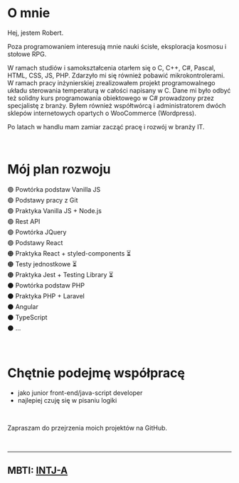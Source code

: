 # O mnie

Hej, jestem Robert. 

Poza programowaniem interesują mnie nauki ścisłe, eksploracja kosmosu i stołowe RPG.

W ramach studiów i samokształcenia otarłem się o C, C++, C#, Pascal, HTML, CSS, JS, PHP. Zdarzyło mi się również pobawić mikrokontrolerami. W ramach pracy inżynierskiej zrealizowałem projekt programowalnego układu sterowania temperaturą w całości napisany w C. Dane mi było odbyć też solidny kurs programowania obiektowego w C# prowadzony przez specjalistę z branży. Byłem również współtwórcą i administratorem dwóch sklepów internetowych opartych o WooCommerce (Wordpress).  

Po latach w handlu mam zamiar zacząć pracę i rozwój w branży IT.

<br>

# Mój plan rozwoju

🟢 Powtórka podstaw Vanilla JS  
🟢 Podstawy pracy z Git  
🟢 Praktyka Vanilla JS + Node.js  
🟢 Rest API  
🟢 Powtórka JQuery  
🟢 Podstawy React  
🟠 Praktyka React + styled-components ⏳  
🟠 Testy jednostkowe ⏳  
🟠 Praktyka Jest + Testing Library ⏳  
⚫ Powtórka podstaw PHP  
⚫ Praktyka PHP + Laravel  
⚫ Angular  
⚫ TypeScript  
⚫ ...  

<br>

# Chętnie podejmę współpracę 

- jako junior front-end/java-script developer 
- najlepiej czuję się w pisaniu logiki  

<br>

Zapraszam do przejrzenia moich projektów na GitHub.

<br>

***

## MBTI: [INTJ-A](https://www.16personalities.com/pl/osobowosc-intj)

